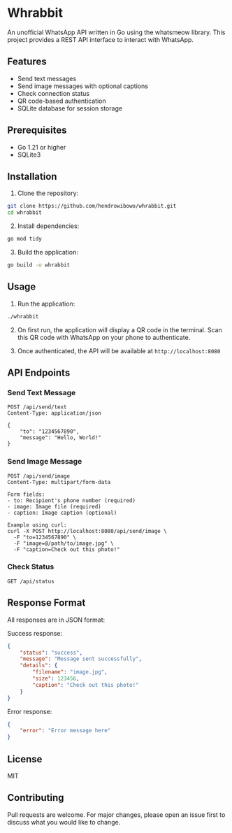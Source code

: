 # Whrabbit

An unofficial WhatsApp API written in Go using the whatsmeow library. This project provides a REST API interface to interact with WhatsApp.

## Features

- Send text messages
- Send image messages with optional captions
- Check connection status
- QR code-based authentication
- SQLite database for session storage

## Prerequisites

- Go 1.21 or higher
- SQLite3

## Installation

1. Clone the repository:
```bash
git clone https://github.com/hendrowibowo/whrabbit.git
cd whrabbit
```

2. Install dependencies:
```bash
go mod tidy
```

3. Build the application:
```bash
go build -o whrabbit
```

## Usage

1. Run the application:
```bash
./whrabbit
```

2. On first run, the application will display a QR code in the terminal. Scan this QR code with WhatsApp on your phone to authenticate.

3. Once authenticated, the API will be available at `http://localhost:8080`

## API Endpoints

### Send Text Message
```
POST /api/send/text
Content-Type: application/json

{
    "to": "1234567890",
    "message": "Hello, World!"
}
```

### Send Image Message
```
POST /api/send/image
Content-Type: multipart/form-data

Form fields:
- to: Recipient's phone number (required)
- image: Image file (required)
- caption: Image caption (optional)

Example using curl:
curl -X POST http://localhost:8080/api/send/image \
  -F "to=1234567890" \
  -F "image=@/path/to/image.jpg" \
  -F "caption=Check out this photo!"
```

### Check Status
```
GET /api/status
```

## Response Format

All responses are in JSON format:

Success response:
```json
{
    "status": "success",
    "message": "Message sent successfully",
    "details": {
        "filename": "image.jpg",
        "size": 123456,
        "caption": "Check out this photo!"
    }
}
```

Error response:
```json
{
    "error": "Error message here"
}
```

## License

MIT

## Contributing

Pull requests are welcome. For major changes, please open an issue first to discuss what you would like to change.
